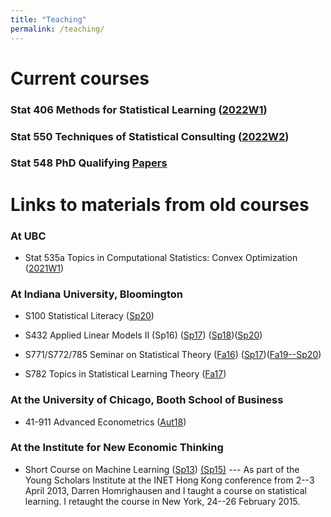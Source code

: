 ```yaml
---
title: "Teaching"
permalink: /teaching/
---
```



# Current courses

### Stat 406 Methods for Statistical Learning ([2022W1](https://ubc-stat.github.io/stat-406/))

### Stat 550 Techniques of Statistical Consulting ([2022W2](https://stat550-2021.github.io/))

### Stat 548 PhD Qualifying [Papers](stat548.html)

<!--

![](/assets/img/code.png){:.lead data-width="800"}

![](/assets/img/ci-widths.jpg){:.lead data-width="800"}

-->

# Links to materials from old courses

### At UBC

* Stat 535a Topics in Computational Statistics: Convex Optimization ([2021W1](https://ubc-stat.github.io/stat-535-convexopt/))

### At Indiana University, Bloomington

* S100 Statistical Literacy ([Sp20](https://iub-stat100.github.io))

* S432 Applied Linear Models II (Sp16) ([Sp17](https://github.com/STATS-432Sp2017)) ([Sp18](https://stats-432sp2018.github.io/))([Sp20](https://stats-432sp2020.github.io))


* S771/S772/785 Seminar on Statistical Theory ([Fa16](https://github.iu.edu/dajmcdon/s771)) ([Sp17](https://github.iu.edu/dajmcdon/s771))([Fa19--Sp20](https://stats-ada-2019-20.github.io))

* S782 Topics in Statistical Learning Theory ([Fa17](https://github.com/stats-782fa2017))



### At the University of Chicago, Booth School of Business

* 41-911 Advanced Econometrics ([Aut18](https://booth41911.github.io))

### At the Institute for New Economic Thinking

* Short Course on Machine Learning ([Sp13](/teaching/inet2013.html)) [(Sp15)](/teaching/inet2015.html) --- As part of the Young Scholars Institute at the INET Hong Kong conference from 2--3 April 2013, Darren Homrighausen and I taught a course on statistical learning. I retaught the course in New York, 24--26 February 2015.
